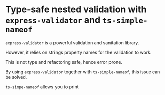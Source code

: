 # Type-safe nested validation with `express-validator` and `ts-simple-nameof`

`express-validator` is a powerful validation and sanitation library.

However, it relies on strings property names for the validation to work.

This is not type and refactoring safe, hence error prone.

By using `express-validator` together with `ts-simple-nameof`, this issue can be solved.

`ts-simpe-nameof` allows you to print
